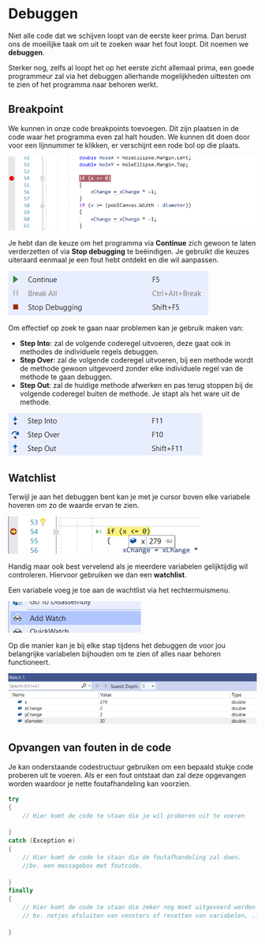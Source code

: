 # Debuggen
Niet alle code dat we schijven loopt van de eerste keer prima.
Dan berust ons de moeilijke taak om uit te zoeken waar het fout loopt. Dit noemen we **debuggen**.

Sterker nog, zelfs al loopt het op het eerste zicht allemaal prima, een goede programmeur zal via het debuggen allerhande mogelijkheden uittesten om te zien of het programma naar behoren werkt.

## Breakpoint
We kunnen in onze code breakpoints toevoegen. Dit zijn plaatsen in de code waar het programma even zal halt houden. We kunnen dit doen door voor een lijnnummer te klikken, er verschijnt een rode bol op die plaats.

![download](./images/afbeelding1.png)

Je hebt dan de keuze om het programma via **Continue** zich gewoon te laten verderzetten of via **Stop debugging** te beëindigen. Je gebruikt die keuzes uiteraard eenmaal je een fout hebt ontdekt en die wil aanpassen.

![download](./images/afbeelding2.png)

Om effectief op zoek te gaan naar problemen kan je gebruik maken van:
* **Step Into**: zal de volgende coderegel uitvoeren, deze gaat ook in methodes de individuele regels debuggen.
* **Step Over**: zal de volgende coderegel uitvoeren, bij een methode wordt de methode gewoon uitgevoerd zonder elke individuele regel van de methode te gaan debuggen.
* **Step Out**: zal de huidige methode afwerken en pas terug stoppen bij de volgende coderegel buiten de methode. Je stapt als het ware uit de methode.

![download](./images/afbeelding3.png)

## Watchlist

Terwijl je aan het debuggen bent kan je met je cursor boven elke variabele hoveren om zo de waarde ervan te zien.

![download](./images/afbeelding4.png)

Handig maar ook best vervelend als je meerdere variabelen gelijktijdig wil controleren. Hiervoor gebruiken we dan een **watchlist**. 

Een variabele voeg je toe aan de wachtlist via het rechtermuismenu.

![download](./images/afbeelding5.png) 

Op die manier kan je bij elke stap tijdens het debuggen de voor jou belangrijke variabelen bijhouden om te zien of alles naar behoren functioneert.

![download](./images/afbeelding6.png) 

## Opvangen van fouten in de code

Je kan onderstaande codestructuur gebruiken om een bepaald stukje code proberen uit te voeren. Als er een fout ontstaat dan zal deze opgevangen worden waardoor je nette foutafhandeling kan voorzien.

```csharp
try
{
    // Hier komt de code te staan die je wil proberen uit te voeren

}
catch (Exception e)
{
    // Hier komt de code te staan die de foutafhandeling zal doen.
    //bv. een messagebox met foutcode.

}
finally 
{
    // Hier komt de code te staan die zeker nog moet uitgevoerd worden zelfs na een fout.
    // bv. netjes afsluiten van vensters of resetten van variabelen, ...
    
}
```
